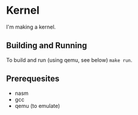 # Kernel

I'm making a kernel.

## Building and Running

To build and run (using qemu, see below) `make run`.

## Prerequesites

* nasm
* gcc
* qemu (to emulate)
